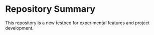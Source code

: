 # Repository Summary

This repository is a new testbed for experimental features and project development.

